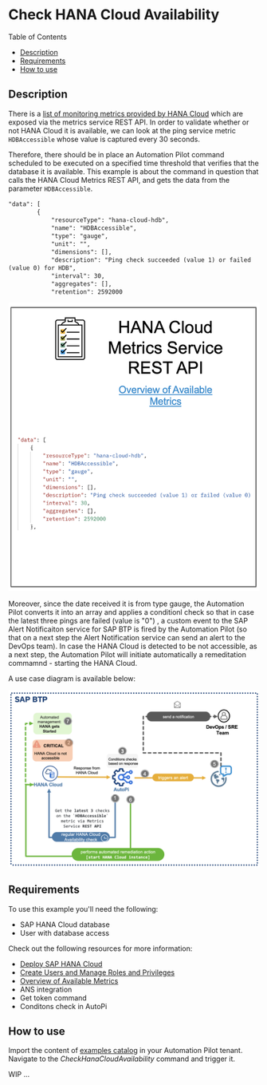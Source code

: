 # Check HANA Cloud Availability

Table of Contents

* [Description](#description)
* [Requirements](#requirements)
* [How to use](#how-to-use)

## Description

There is a [list of monitoring metrics provided by HANA Cloud](https://help.sap.com/docs/HANA_CLOUD_DATABASE/f9c5015e72e04fffa14d7d4f7267d897/46e370ced3ef4d2bbd0ec2337df5f565.html) which are exposed via the metrics service REST API. In order to validate whether or not HANA Cloud it is available, we can look at the ping service metric `HDBAccessible` whose value is captured every 30 seconds. 

Therefore, there should be in place an Automation Pilot command scheduled to be executed on a specified time threshold that verifies that the database it is available.
This example is about the command in question that calls the HANA Cloud Metrics REST API, and gets the datа from the parameter `HDBAccessible`. 
```
"data": [
        {
            "resourceType": "hana-cloud-hdb",
            "name": "HDBAccessible",
            "type": "gauge",
            "unit": "",
            "dimensions": [],
            "description": "Ping check succeeded (value 1) or failed (value 0) for HDB",
            "interval": 30,
            "aggregates": [],
            "retention": 2592000
```

![Screenshot](assets/check-hana-availability-2.png)

Moreover, since the date received it is from type gauge, the Automation Pilot converts it into an array and applies a conditionl check so that in case the latest three pings are failed (value is "0") , a custom event to the SAP Alert Notificaiton service for SAP BTP is fired by the Automation Pilot (so that on a next step the Alert Notification service can send an alert to the DevOps team). In case the HANA Cloud is detected to be not accessible, as a next step, the Automation Pilot will initiate automatically a remeditation commamnd - starting the HANA Cloud. 

A use case diagram is available below: 

![Screenshot](assets/check-hana-availability-1.png)

## Requirements

To use this example you'll need the following:

* SAP HANA Cloud database
* User with database access

Check out the following resources for more information:

* [Deploy SAP HANA Cloud](https://developers.sap.com/tutorials/hana-cloud-deploying.html)
* [Create Users and Manage Roles and Privileges](https://developers.sap.com/tutorials/hana-cloud-mission-trial-4.html)
* [Overview of Available Metrics](https://help.sap.com/docs/HANA_CLOUD_DATABASE/f9c5015e72e04fffa14d7d4f7267d897/46e370ced3ef4d2bbd0ec2337df5f565.html)
* ANS integration 
* Get token command  
* Conditons check in AutoPi

## How to use

Import the content of [examples catalog](catalog.json) in your Automation Pilot tenant. Navigate to the *CheckHanaCloudAvailability* command and trigger it.

WIP ... 